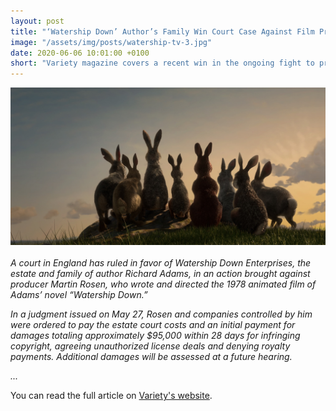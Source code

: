 ```yaml
---
layout: post
title: "‘Watership Down’ Author’s Family Win Court Case Against Film Producer"
image: "/assets/img/posts/watership-tv-3.jpg"
date: 2020-06-06 10:01:00 +0100
short: "Variety magazine covers a recent win in the ongoing fight to protect the rights for Watership Down and preserve the essence of Richard Adams's creation."
---
```


![Richard Adams](/assets/img/posts/watership-tv-3.jpg)
   
_A court in England has ruled in favor of Watership Down Enterprises, the estate and family of author Richard Adams, in an action brought against producer Martin Rosen, who wrote and directed the 1978 animated film of Adams’ novel “Watership Down.”_

_In a judgment issued on May 27, Rosen and companies controlled by him were ordered to pay the estate court costs and an initial payment for damages totaling approximately $95,000 within 28 days for infringing copyright, agreeing unauthorized license deals and denying royalty payments. Additional damages will be assessed at a future hearing._

_..._

You can read the full article on [Variety's website](https://variety.com/2020/film/global/watership-down-richard-adams-1234622277/).